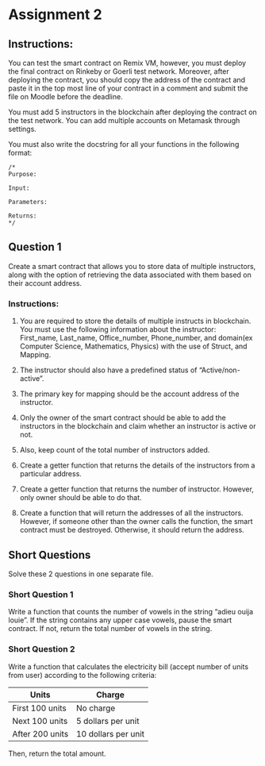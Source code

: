 # Assignment 2

## Instructions:
You can test the smart contract on Remix VM, however, you must deploy the final contract on Rinkeby or Goerli test network. Moreover, after deploying the contract, you should copy the address of the contract and paste it in the top most line of your contract in a comment and submit the file on Moodle before the deadline. <br>

You must add 5 instructors in the blockchain after deploying the contract on the test network. You can add multiple accounts on Metamask through settings. <br>

You must also write the docstring for all your functions in the following format:

```
/* 
Purpose: 

Input:

Parameters: 

Returns: 	
*/
```

## Question 1
Create a smart contract that allows you to store data of multiple instructors, along with the option of retrieving the data associated with them based on their account address. <br>

### Instructions:
1. You are required to store the details of multiple instructs in blockchain. You must use the following information about the instructor: <br>
First_name, Last_name, Office_number, Phone_number, and domain(ex Computer Science, Mathematics, Physics) with the            use of Struct, and Mapping.

2. The instructor should also have a predefined status of “Active/non-active”.

3. The primary key for mapping should be the account address of the instructor.

4. Only the owner of the smart contract should be able to add the instructors in the blockchain and claim whether an instructor is active or not.

5. Also, keep count of the total number of instructors added.

6. Create a getter function that returns the details of the instructors from a particular address.

7. Create a getter function that returns the number of instructor. However, only owner should be able to do that.

8. Create a function that will return the addresses of all the instructors. However, if someone other than the owner calls the function, the smart contract must be destroyed. Otherwise, it should return the address.


## Short Questions
Solve these 2 questions in one separate file.

### Short Question 1
Write a function that counts the number of vowels in the string “adieu ouija louie”. If the string contains any upper case vowels, pause the smart contract. If not, return the total number of vowels in the string.


### Short Question 2
Write a function that calculates the electricity bill (accept number of units from user) according to the following criteria:


| Units      | Charge |
| ----------- | ----------- |
| First 100 units   | No charge |
| Next 100 units   | 5 dollars per unit |
| After 200 units   | 10 dollars per unit |

Then, return the total amount.
